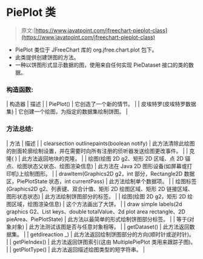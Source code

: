 # PiePlot 类

> 原文:[https://www.javatpoint.com/jfreechart-pieplot-class](https://www.javatpoint.com/jfreechart-pieplot-class)

*   PiePlot 类位于 JFreeChart 库的 org.jfree.chart.plot 包下。
*   此类提供创建饼图的方法。
*   一种以饼图形式显示数据的图，使用来自任何实现 PieDataset 接口的类的数据。

### 构造函数:

| 构造器 | 描述 |
| PiePlot() | 它创造了一个新的情节。 |
| 皮埃特罗(皮埃特罗数据集) | 它创建一个绘图，为指定的数据集绘制饼图。 |

### 方法总结:

| 方法 | 描述 |
| clearsection outlinepaints(boolean notify) | 此方法清除此绘图的剖面轮廓绘制设置，并在需要时向所有注册的侦听器发送绘图更改事件。 |
| 克隆( ) | 此方法返回地块的克隆。 |
| 绘图(绘图 2D g2、矩形 2D 区域、点 2D 锚点、绘图状态父状态、绘图渲染信息) | 此方法在 Java 2D 图形设备(如屏幕或打印机)上绘制图形。 |
| drawItem(Graphics2D g2，int 部分，Rectangle2D 数据区，PiePlotState 状态，int currentPass) | 此方法绘制单个数据项。 |
| 绘图标签(Graphics2D g2、列表键、双合计值、矩形 2D 绘图区域、矩形 2D 链接区域、图形状态状态) | 此方法绘制饼图部分的标签。 |
| 绘图(绘图 2D g2，矩形 2D 绘图区域，绘图渲染信息) | 这个方法画出了大饼。 |
| draw simple labels(2d graphics G2、List keys、double totalValue、2d plot area rectangle、2D pieArea、PiePlotState) | 此方法以最简单的形式绘制饼图部分标签。 |
| 等于(对象对象) | 此方法测试该图是否与任意对象相等。 |
| getDataset() | 此方法返回数据集。 |
| getdireaction _) | 此方法返回绘制饼图部分的方向(顺时针或逆时针)。 |
| getPieIndex() | 此方法返回饼图索引(这由 MultiplePiePlot 类用来跟踪子图)。 |
| getPlotType() | 此方法返回描述绘图类型的短字符串。 |